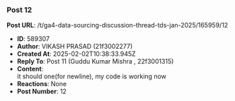 ### Post 12
**Post URL**: /t/ga4-data-sourcing-discussion-thread-tds-jan-2025/165959/12
- **ID**: 589307
- **Author**: VIKASH PRASAD (21f3002277)
- **Created At**: 2025-02-02T10:38:33.945Z
- **Reply To**: Post 11 (Guddu Kumar Mishra , 22f3001315)
- **Content**:  
  it should one(for newline), my code is working now
- **Reactions**: None
- **Post Number**: 12

